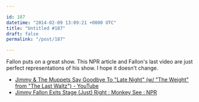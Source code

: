 ```yaml
---

id: 187
datetime: "2014-02-09 13:09:21 +0000 UTC"
title: "Untitled #187"
draft: false
permalink: "/post/187"

---
```


Fallon puts on a great show. This NPR article and Fallon's last video are just perfect representations of his show. I hope it doesn't change. 

 
 * [Jimmy & The Muppets Say Goodbye To "Late Night" (w/ "The Weight" from "The Last Waltz") - YouTube](https://www.youtube.com/watch?v=otRr23Brir8)
 * [Jimmy Fallon Exits Stage (Just) Right : Monkey See : NPR](http://www.npr.org/blogs/monkeysee/2014/02/08/273552036/jimmy-fallon-exits-stage-just-right)


